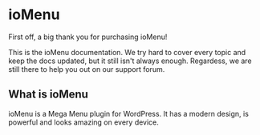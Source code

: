 # ioMenu

First off, a big thank you for purchasing ioMenu!

This is the ioMenu documentation. We try hard to cover every topic and keep the docs updated, but it still isn't always enough. Regardess, we are still there to help you out on our support forum.


## What is ioMenu


ioMenu is a Mega Menu plugin for WordPress. It has a modern design, is powerful and looks amazing on every device.
 